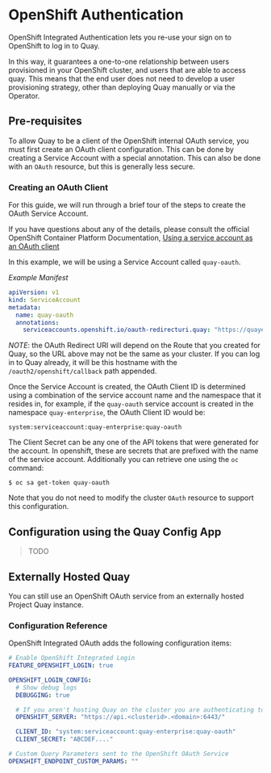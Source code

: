 # OpenShift Authentication #

OpenShift Integrated Authentication lets you re-use your sign on to OpenShift to log in to Quay.

In this way, it guarantees a one-to-one relationship between users provisioned in your OpenShift cluster, and
users that are able to access quay. This means that the end user does not need to develop a user provisioning
strategy, other than deploying Quay manually or via the Operator.

## Pre-requisites ##

To allow Quay to be a client of the OpenShift internal OAuth service, you must first create an OAuth client
configuration. This can be done by creating a Service Account with a special annotation. This can also be done
with an `OAuth` resource, but this is generally less secure.


### Creating an OAuth Client ###
 
For this guide, we will run through a brief tour of the steps to create the OAuth Service Account. 

If you have questions about any of the details, please consult the official 
OpenShift Container Platform Documentation,
[Using a service account as an OAuth client](https://docs.openshift.com/container-platform/latest/authentication/using-service-accounts-as-oauth-client.html)

In this example, we will be using a Service Account called `quay-oauth`.

*Example Manifest*

```yaml
apiVersion: v1
kind: ServiceAccount
metadata:
  name: quay-oauth
  annotations:
    serviceaccounts.openshift.io/oauth-redirecturi.quay: "https://quayecosystem-quay-quay-enterprise.apps.<clusterid>.<domain>/oauth2/openshift/callback"
```

*NOTE*: the OAuth Redirect URI will depend on the Route that you created for Quay, so the URL above may not be the same
as your cluster. If you can log in to Quay already, it will be this hostname with the `/oauth2/openshift/callback` path
appended.

Once the Service Account is created, the OAuth Client ID is determined using a combination of the service account name
and the namespace that it resides in, for example, if the `quay-oauth` service account is created in the namespace
`quay-enterprise`, the OAuth Client ID would be:

```
system:serviceaccount:quay-enterprise:quay-oauth
```

The Client Secret can be any one of the API tokens that were generated for the account. In openshift, these are
secrets that are prefixed with the name of the service account. Additionally you can retrieve one using the `oc`
command:

```
$ oc sa get-token quay-oauth
```

Note that you do not need to modify the cluster `OAuth` resource to support this configuration.

## Configuration using the Quay Config App ##

> TODO

## Externally Hosted Quay ##

You can still use an OpenShift OAuth service from an externally hosted Project Quay instance.


### Configuration Reference ###

OpenShift Integrated OAuth adds the following configuration items:

```yaml
# Enable OpenShift Integrated Login
FEATURE_OPENSHIFT_LOGIN: true

OPENSHIFT_LOGIN_CONFIG:
  # Show debug logs
  DEBUGGING: true

  # If you aren't hosting Quay on the cluster you are authenticating to, you can specify an external cluster
  OPENSHIFT_SERVER: "https://api.<clusterid>.<domain>:6443/"

  CLIENT_ID: "system:serviceaccount:quay-enterprise:quay-oauth"
  CLIENT_SECRET: "ABCDEF...."

# Custom Query Parameters sent to the OpenShift OAuth Service
OPENSHIFT_ENDPOINT_CUSTOM_PARAMS: ""
```
